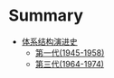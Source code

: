 # Summary

* [体系结构演进史](/chapter1/index.md)
	* [第一代(1945-1958)](/chapter1/first-generation.md)
	* [第三代(1964-1974)](/chapter1/third-generation.md)